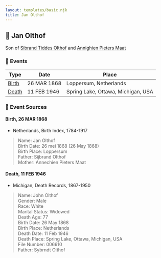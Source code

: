 ```yaml
---
layout: templates/basic.njk
title: Jan Olthof
---
```

## 🔵 Jan Olthof

Son of [Sibrand Tiddes Olthof](/people/7/76433820) and [Annighien Pieters Maat](/people/7/7249878)

### 📆 Events

Type | Date | Place
------ | ------ | ------
[Birth](#event-ea099029-18fb-4bb7-b61d-43aa5ce615d8) | 26 MAR 1868 | Loppersum, Netherlands
[Death](#event-dbad41c9-547e-40ec-9a49-4837dd2c765f) | 11 FEB 1946 | Spring Lake, Ottawa, Michigan, USA

### 📰 Event Sources

#### <a id="event-ea099029-18fb-4bb7-b61d-43aa5ce615d8"></a> Birth, 26 MAR 1868
* Netherlands, Birth Index, 1784-1917
>   
  > Name: Jan Olthof  
  > Birth Date: 26 mei 1868 (26 May 1868)  
  > Birth Place: Loppersum  
  > Father: Sijbrand Olthof  
  > Mother: Annechien Pieters Maat

#### <a id="event-dbad41c9-547e-40ec-9a49-4837dd2c765f"></a> Death, 11 FEB 1946
* Michigan, Death Records, 1867-1950
>   
  > Name: John Olthof  
  > Gender: Male  
  > Race: White  
  > Marital Status: Widowed  
  > Death Age: 77  
  > Birth Date: 26 May 1868  
  > Birth Place: Netherlands  
  > Death Date: 11 Feb 1946  
  > Death Place: Spring Lake, Ottawa, Michigan, USA  
  > File Number: 006610  
  > Father: Sybrndt Olthof